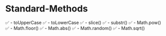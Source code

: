 # Standard-Methods
✅ - toUpperCase
✅ - toLowerCase
✅ - slice()
✅ - substr()
✅ - Math.pow()
✅ - Math.floor()
✅ - Math.abs()
✅ - Math.random()
✅ - Math.sqrt()
